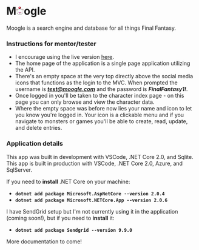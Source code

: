 # M<img src="wwwroot/images/ff-moogle.png" width="20">ogle

Moogle is a search engine and database for all things Final Fantasy.

### **Instructions** for mentor/tester

* I encourage using the live version [here](https://moogleapi.azurewebsites.net).
* The home page of the application is a single page application utilizing the API.
* There's an empty space at the very top directly above the social media icons that functions as the login to the MVC. When prompted the username is _**test@moogle.com**_ and the password is _**FinalFantasy1!**_.
* Once logged in you'll be taken to the character index page - on this page you can only browse and view the character data.
* Where the empty space was before now lies your name and icon to let you know you're logged in. Your icon is a clickable menu and if you navigate to monsters or games you'll be able to create, read, update, and delete entries.

### Application details

This app was built in development with VSCode, .NET Core 2.0, and Sqlite.<br>
This app is built in production with VSCode, .NET Core 2.0, Azure, and SqlServer.

If you need to **install** .NET Core on your machine:<br>
* **`dotnet add package Microsoft.AspNetCore --version 2.0.4`**
* **`dotnet add package Microsoft.NETCore.App --version 2.0.6`**

I have SendGrid setup but I'm not currently using it in the application (coming soon!), but if you need to **install** it:<br>
* **`dotnet add package Sendgrid --version 9.9.0`**

More documentation to come!


